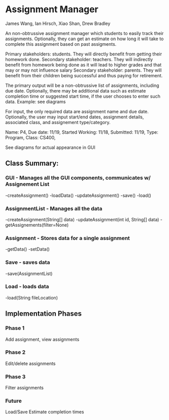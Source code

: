 # Assignment Manager

James Wang, Ian Hirsch, Xiao Shan, Drew Bradley

An non-obtrussive assignment manager which students to easily track their assignments. Optionally, they can get an estimate on how long it will take to complete this assignment based on past assigments.

Primary stakeholders: students. They will directly benefit from getting their homework done.
Secondary stakeholder: teachers. They will indirectly benefit from homework being done as it will lead to higher grades and that may or may not influence salary
Secondary stakeholder: parents. They will benefit from their children being successful and thus paying for retirement.

The primary output will be a non-obtrussive list of assignments, including due date. Optionally, there may be additional data such as estimate completion time or suggested start time, if the user chooses to enter such data. Example: see diagrams

For input, the only required data are assignment name and due date. Optionally, the user may input start/end dates, assignment details, associated class, and assignement type/category.

Name: P4,       Due date: 11/19,       Started Working: 11/18,       Submitted: 11/19,       Type: Program,         Class: CS400,       

See diagrams for actual appearance in GUI



## Class Summary:

### GUI - Manages all the GUI components, communicates w/ Assignement List
-createAssignment()
-loadData()
-updateAssignment()
-save()
-load()

### AssignmentList - Manages all the data
-createAssignment(String[] data)
-updateAssignment(int id, String[] data)
-getAssignements(filter=None)

### Assignment - Stores data for a single assignment
-getData()
-setData()


### Save - saves data
-save(AssignmentList)

### Load - loads data
-load(String fileLocation)

## Implementation Phases
### Phase 1
Add assignment, view assignments
### Phase 2
Edit/delete assignments
### Phase 3
Filter assignments
### Future
Load/Save
Estimate completion times
